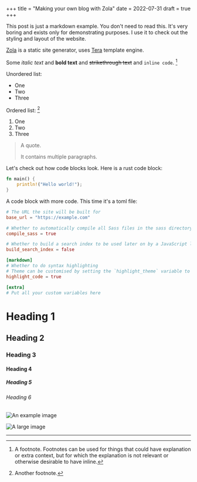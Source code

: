 +++
title = "Making your own blog with Zola"
date = 2022-07-31
draft = true
+++

This post is just a markdown example. You don't need to read this. It's very
boring and exists only for demonstrating purposes. I use it to check out the
styling and layout of the website.

[Zola](https://www.getzola.org) is a static site generator, uses
[Tera](https://tera.netlify.app) template engine.

Some *italic text* and **bold text** and ~~strikethrough text~~ and `inline
code`. [^1]

Unordered list:
- One
- Two
- Three

Ordered list: [^2]
1. One
2. Two
3. Three

> A quote.
>
> It contains multiple paragraphs.

Let's check out how code blocks look. Here is a rust code block:

```rust
fn main() {
    println!("Hello world!");
}
```

A code block with more code. This time it's a toml file:

```toml
# The URL the site will be built for
base_url = "https://example.com"

# Whether to automatically compile all Sass files in the sass directory
compile_sass = true

# Whether to build a search index to be used later on by a JavaScript library
build_search_index = false

[markdown]
# Whether to do syntax highlighting
# Theme can be customised by setting the `highlight_theme` variable to a theme supported by Zola
highlight_code = true

[extra]
# Put all your custom variables here
```


# Heading 1

## Heading 2

### Heading 3

#### Heading 4

##### Heading 5

###### Heading 6

![An example image](https://plchldr.co/i/480x360?bg=EB6361)

![A large image](https://plchldr.co/i/1280x720?bg=3D8EB9)

---

[^1]: A footnote. Footnotes can be used for things that could have explanation or extra context, but
for which the explanation is not relevant or otherwise desirable to have inline.

[^2]: Another footnote.
